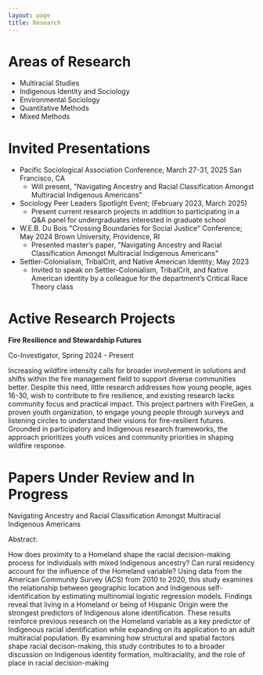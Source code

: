 ```yaml
---
layout: page
title: Research
---
```


# Areas of Research
- Multiracial Studies
- Indigenous Identity and Sociology
- Environmental Sociology
- Quantitative Methods
- Mixed Methods

# Invited Presentations
- Pacific Sociological Association Conference; March 27-31, 2025
  San Francisco, CA
  - Will present, "Navigating Ancestry and Racial Classification Amongst Multiracial Indigenous Americans"
- Sociology Peer Leaders Spotlight Event; (February 2023, March 2025)
  - Present current research projects in addition to participating in a Q&A panel for undergraduates interested in graduate school
- W.E.B. Du Bois "Crossing Boundaries for Social Justice" Conference; May 2024
  Brown University, Providence, RI
  - Presented master’s paper, "Navigating Ancestry and Racial Classification Amongst Multiracial Indigenous Americans"
- Settler-Colonialism, TribalCrit, and Native American Identity; May 2023
  - Invited to speak on Settler-Colonialism, TribalCrit, and Native American identity by a colleague for the department’s Critical Race 
 Theory class

# Active Research Projects
**Fire Resilience and Stewardship Futures**

Co-Investigator, Spring 2024 - Present

Increasing wildfire intensity calls for broader involvement in solutions and shifts within the fire management field to support diverse communities better. Despite this need, little research addresses how young people, ages 16-30, wish to contribute to fire resilience, and existing research lacks community focus and practical impact. This project partners with FireGen, a proven youth organization, to engage young people through surveys and listening circles to understand their visions for fire-resilient futures. Grounded in participatory and Indigenous research frameworks, the approach prioritizes youth voices and community priorities in shaping wildfire response.

# Papers Under Review and In Progress
Navigating Ancestry and Racial Classification Amongst Multiracial Indigenous Americans

Abstract:

How does proximity to a Homeland shape the racial decision-making process for individuals with mixed Indigenous ancestry?  Can rural residency account for the influence of the Homeland variable?  Using data from the American Community Survey (ACS) from 2010 to 2020, this study examines the relationship between geographic location and Indigenous self-identification by estimating multinomial logistic regression models. Findings reveal that living in a Homeland or being of Hispanic Origin were the strongest predictors of Indigenous alone identification. These results reinforce previous research on the Homeland variable as a key predictor of Indigenous racial identification while expanding on its application to an adult multiracial population. By examining how structural and spatial factors shape racial decison-making, this study contributes to to a broader discussion on Indigenous identity formation, multiraciality, and the role of place in racial decision-making

